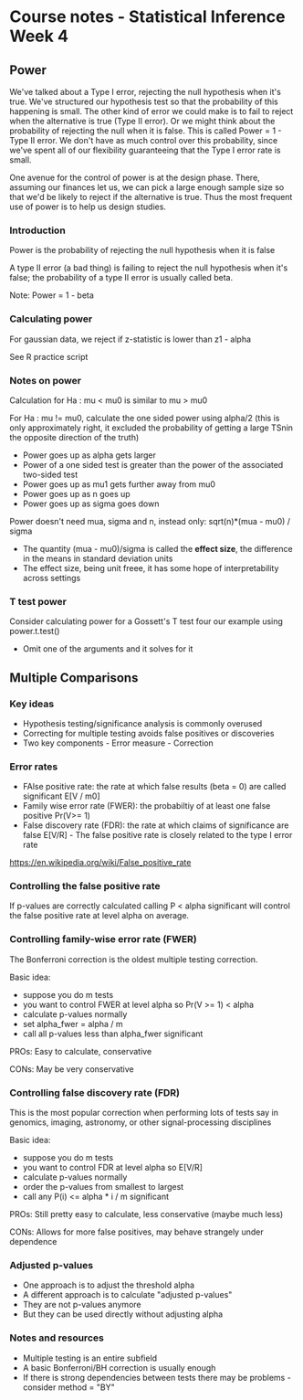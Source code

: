 # Course notes - Statistical Inference Week 4

## Power

We've talked about a Type I error, rejecting the null hypothesis when it's true. We've structured our hypothesis test so that the probability of this happening is small. The other kind of error we could make is to fail to reject when the alternative is true (Type II error). Or we might think about the probability of rejecting the null when it is false. This is called Power = 1 - Type II error. We don't have as much control over this probability, since we've spent all of our flexibility guaranteeing that the Type I error rate is small.

One avenue for the control of power is at the design phase. There, assuming our finances let us, we can pick a large enough sample size so that we'd be likely to reject if the alternative is true. Thus the most frequent use of power is to help us design studies.

### Introduction

Power is the probability of rejecting the null hypothesis when it is false

A type II error (a bad thing) is failing to reject the null hypothesis when it's false; the probability of a type II error is usually called beta.

Note: Power = 1 - beta

### Calculating power

For gaussian data, we reject if z-statistic is lower than z1 - alpha

See R practice script

### Notes on power

Calculation for Ha : mu < mu0 is similar to mu > mu0

For Ha : mu != mu0, calculate the one sided power using alpha/2 (this is only approximately right, it excluded the probability of getting a large TSnin the opposite direction of the truth)

- Power goes up as alpha gets larger
- Power of a one sided test is greater than the power of the associated two-sided test
- Power goes up as mu1 gets further away from mu0
- Power goes up as n goes up
- Power goes up as sigma goes down

Power doesn't need mua, sigma and n, instead only:
sqrt(n)*(mua - mu0) / sigma
- The quantity (mua - mu0)/sigma is called the **effect size**, the difference in the means in standard deviation units
- The effect size, being unit freee, it has some hope of interpretability across settings

### T test power

Consider calculating power for a Gossett's T test four our example using power.t.test()
- Omit one of the arguments and it solves for it


## Multiple Comparisons

### Key ideas

- Hypothesis testing/significance analysis is commonly overused
- Correcting for multiple testing avoids false positives or discoveries
- Two key components
      - Error measure
      - Correction

### Error rates

- FAlse positive rate: the rate at which false results (beta = 0) are called significant E[V / m0]
- Family wise error rate (FWER): the probabiltiy of at least one false positive Pr(V>= 1)
- False discovery rate (FDR): the rate at which claims of significance are false E[V/R]
      - The false positive rate is closely related to the type I error rate

https://en.wikipedia.org/wiki/False_positive_rate

### Controlling the false positive rate

If p-values are correctly calculated calling P < alpha significant will control the false positive rate at level alpha on average.

### Controlling family-wise error rate (FWER)
The Bonferroni correction is the oldest multiple testing correction.

Basic idea:
- suppose you do m tests
- you want to control FWER at level alpha so Pr(V >= 1) < alpha
- calculate p-values normally
- set alpha_fwer = alpha / m
- call all p-values less than alpha_fwer significant

PROs: Easy to calculate, conservative

CONs: May be very conservative

### Controlling false discovery rate (FDR)

This is the most popular correction when performing lots of tests say in genomics, imaging, astronomy, or other signal-processing disciplines

Basic idea:
- suppose you do m tests
- you want to control FDR at level alpha so E[V/R]
- calculate p-values normally
- order the p-values from smallest to largest
- call any P(i) <= alpha * i / m significant

PROs: Still pretty easy to calculate, less conservative (maybe much less)

CONs: Allows for more false positives, may behave strangely under dependence

### Adjusted p-values

- One approach is to adjust the threshold alpha
- A different approach is to calculate "adjusted p-values"
- They are not p-values anymore
- But they can be used directly without adjusting alpha

### Notes and resources

- Multiple testing is an entire subfield
- A basic Bonferroni/BH correction is usually enough
- If there is strong dependencies between tests there may be problems
      - consider method = "BY"
